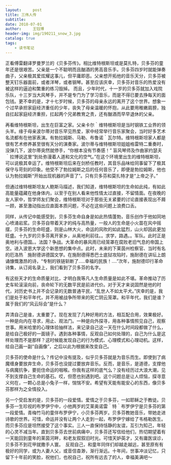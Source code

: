 ```yaml
--- 
layout:     post 
title: 三伟人传
subtitle:  
date: 2018-07-01
author:     王钰博 
header-img: img/190211_snow_3.jpg
catalog: true
tags:
    - 读书笔记
--- 
```


正看傅雷翻译罗曼罗兰的《贝多芬传》。相比维特根斯坦或是莫扎特，贝多芬的童年还是很艰苦。父亲是一个不聪明而且酗酒的男高音乐手。贝多芬四岁时就能弹奏曲子，父亲极其爱炫耀这事儿，但平庸即恶。父亲想开拓他的音乐天分，贝多芬被整天钉乐器面前，或者洋琴，或者钢琴。甚至应该庆幸，贝多芬对音乐的热爱没有被这样的逼迫和繁重的练习毁掉。
而且，少年时代，十一岁的贝多芬就加入戏院乐队，十三岁当大风琴手，并不是专门为了学习音乐，而是不得已要去挣每天的面包钱。更不幸的是，才十七岁时候，贝多芬的母亲永远的离开了这个世界。想象一个过早承担家庭经济重任的少年，丧失了母亲温暖的怀抱，从此要用稚嫩肩膀，独自扛起家庭经济重担，扛起两个兄弟教育之责，还有酗酒而早早退休的父亲。

再看维特根斯坦，出生在巨富之家。父亲卡尔｀维特根斯坦是当时钢铁工业界的领头羊。缘于母亲波尔蒂对音乐罕见热爱，家中经常举行音乐家聚会，当时好多艺术名流都有在他家表演。有勃拉姆斯、马勒、布鲁诺｀瓦尔特。维特根斯坦家人都是很有艺术修养甚至很有天分的演奏家。波尔蒂与维特根斯坦姐姐格雷特二重奏时，没弹几下，波尔蒂突然就停手，“你根本没有节奏感！”
盲风琴师及作曲家约瑟夫｀拉博说这里“到处弥漫着人道和文化的空气。”在这个环境里出生的维特根斯坦，可以说极其幸运了。维特根斯坦后来在剑桥任教时，其音乐品味给同事留下了极其保守与苛刻的印象。他受不了勃拉姆斯之后的任何音乐了，即便是勃拉姆斯，他也认为勃拉姆斯“开始出现机器的声音了”。只有贝多芬和莫扎特才是“上帝之子。”

但通过维特根斯坦友人鲍斯马描述，我们知道，维特根斯坦的生命如此纯，有如此高能量蕴藏在他身体内，以至于在别人看来他性情太过直接，不留情面。在夜晚的友人家中，哲学师友们聚会，维特根斯坦对于那些无关紧要的讨论直接表现出不屑一顾，甚至激动指出应直面本质问题，不必在这些问题上浪费口舌。

同样，从传记中能感受到，贝多芬生命自身是如此热情蓬勃，音乐创作于他如同地心喷涌岩浆。贝多芬自带着天才的纯与高热量，一般人的生命是小火苗在风中摇摆，贝多芬的生命旺盛，则是山林大火，命运的风吹的如此猛烈，山火却因此更加旺盛。十九岁的贝多芬离开家乡，从奥地利前往。。求学，路遇。。军队。此时正是奥地利与德国。。法国？争战。大革命的暴风雨已经笼罩在腐败老旧气息的帝国上空。进入波恩大学这个新思想的集中点。此时，未来的下莱茵州检察官、当时有名的厄洛热｀施耐德讲德国文学。在施耐德得悉巴士底狱攻陷时，施耐德在讲坛上朗诵慷慨激昂的诗，“专制的铁链斩断了.....幸福的民族！....”次年，施耐德印行革命诗集，从订阅名录上，我们看到了贝多芬的名字。


有这些天才的生命质量对比，才明白我等凡人生命质量是如此不堪。革命推动了历史车轮滚滚向前，丧命轮下的无数平民是前进代价。对于天才来说固然是他的时代，对历史书上并不会记录的无数普通平民，“乱世人不如太平犬。”庆幸的是，我们是处于和平年代，并不用被战争所带来的死亡阴云笼罩。和平年代，我们是谁？属于我们的“风云际会”是什么？

弄清自己是谁，太重要了。现在发现了几种好用的方法，相互配合用，效果极好。一种是向内在寻求，用止、观法门。一种是向外探寻，用各种事情照见自己，观察世事。用米哈里的心理体验抽样法，来记录自己这一天在什么时间段都做了什么，是给自己极好的一面镜子。遇到各种事情，反观自己如何处理的，自己为什么是这样处理而不是那样？这时候能发现自己的行为模式、心理模式和心理动机。这样，给自己画一副“自画像”，之后以此为根据来改变自己。


贝多芬的使命是什么？传记中没有提及，似乎贝多芬就是为音乐而生。即使到了病魔缠身要放弃生命，贝多芬也没提过要放弃音乐。反而，是音乐，是道德，支撑他与病魔抗争，要扼住命运的咽喉。你我有这样的底气么？没有经历过大浪大潮，见不到支撑自己生命的基石。哎，但愿也别遇到吧。这个问题总是让人烦恼，探寻意义何在，一颗心总是小兔子一样，惴惴不安。希望有天能有能安心的东西，像贝多芬那样为之全情投入。


另一个受启发的是，贝多芬的一段爱情。爱情之于贝多芬，一如耶稣之于教徒。贝多芬一生珍视的布罗伊宁中，小他两岁的艾莱奥诺雷｀特｀布罗伊宁是贝多芬的第一段爱情。青梅竹马的童伴布罗伊宁，小贝多芬两岁。贝多芬教她音乐，带她走进诗歌的世界。可惜，命运并没有让两个人走到一起，布罗伊宁嫁给了韦格勒医生。而贝多芬应是坦然接受了这个事实。三人一直保持恬静的友谊，互引为知己，年轻的心灵不减当年。直到贝多芬去世前病痛中，贝多芬还写信给他们，热切期望着有一天能回到童年的莱茵河畔，和老友叙叙旧时光。可惜天妒英才，又有庸医误诊，贝多芬不到花甲就撒手人寰。　反观自己，和童年同伴们却越走越远，甚至原有有极好的同学，或为人妻人父，或音信杳渺，渐行渐远。十年间，世事冲淡记忆，只留下十年前的笑脸，祝他们，也祝自己，祝所有远去了的人，幸福美满吧～



